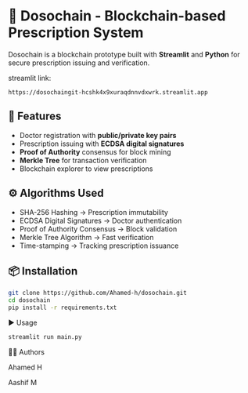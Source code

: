 
# 🏥 Dosochain - Blockchain-based Prescription System

Dosochain is a blockchain prototype built with **Streamlit** and **Python** for secure prescription issuing and verification.

streamlit link:
```
https://dosochaingit-hcshk4x9xuraqdnnvdxwrk.streamlit.app
```

## 🚀 Features
- Doctor registration with **public/private key pairs**
- Prescription issuing with **ECDSA digital signatures**
- **Proof of Authority** consensus for block mining
- **Merkle Tree** for transaction verification
- Blockchain explorer to view prescriptions

## ⚙️ Algorithms Used
- SHA-256 Hashing → Prescription immutability  
- ECDSA Digital Signatures → Doctor authentication  
- Proof of Authority Consensus → Block validation  
- Merkle Tree Algorithm → Fast verification  
- Time-stamping → Tracking prescription issuance  

## 📦 Installation
```bash
git clone https://github.com/Ahamed-h/dosochain.git
cd dosochain
pip install -r requirements.txt
```
▶️ Usage
```bash
streamlit run main.py
```
👨‍💻 Authors

Ahamed H

Aashif M


